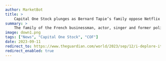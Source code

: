 ```yaml
---
author: MarketBot
title: >
    Capital One Stock plunges as Bernard Tapie’s family oppose Netflix series about tycoon
summary: >
    The family of the French businessman, actor, singer and former politician Bernard Tapie have attacked a Netflix miniseries based on his colourful life.
image: down1.png
tags: ["News", "Capital One Stock", "COF"]
date: 2023-09-11
redirect_to: https://www.theguardian.com/world/2023/sep/12/i-deplore-it-bernard-tapies-family-oppose-netflix-series-about-tycoon
redirect_enabled: true
---
```

